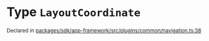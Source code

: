 # Type `LayoutCoordinate`
<sub>Declared in [packages/sdk/app-framework/src/plugins/common/navigation.ts:38](https://github.com/dxos/dxos/blob/664e23dbe/packages/sdk/app-framework/src/plugins/common/navigation.ts#L38)</sub>






